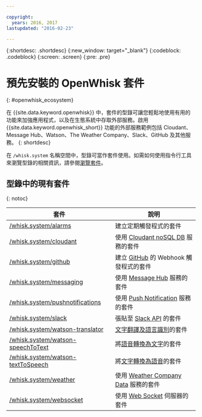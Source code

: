```yaml
---

copyright:
  years: 2016, 2017
lastupdated: "2016-02-23"

---
```


{:shortdesc: .shortdesc}
{:new_window: target="_blank"}
{:codeblock: .codeblock}
{:screen: .screen}
{:pre: .pre}

# 預先安裝的 OpenWhisk 套件
{: #openwhisk_ecosystem}

在 {{site.data.keyword.openwhisk}} 中，套件的型錄可讓您輕鬆地使用有用的功能來加強應用程式，以及在生態系統中存取外部服務。啟用 {{site.data.keyword.openwhisk_short}} 功能的外部服務範例包括 Cloudant、Message Hub、Watson、The Weather Company、Slack、GitHub 及其他服務。
{: shortdesc}

在 `/whisk.system` 名稱空間中，型錄可當作套件使用。如需如何使用指令行工具來瀏覽型錄的相關資訊，請參閱[瀏覽套件](./packages.md#browsing-packages)。

## 型錄中的現有套件
{: notoc}

| 套件 | 說明 |
| --- | --- |
| [/whisk.system/alarms](./openwhisk_alarms.html) | 建立定期觸發程式的套件 |
| [/whisk.system/cloudant](./openwhisk_cloudant.html) | 使用 [Cloudant noSQL DB](https://console.ng.bluemix.net/docs/services/Cloudant/index.html) 服務的套件 |
| [/whisk.system/github](./openwhisk_github.html) | 建立 [GitHub](https://developer.github.com/) 的 Webhook 觸發程式的套件 |
| [/whisk.system/messaging](./openwhisk_messagehub.html) | 使用 [Message Hub](https://console.ng.bluemix.net/docs/services/MessageHub/index.html) 服務的套件 |
| [/whisk.system/pushnotifications](./openwhisk_pushnotifications.html) | 使用 [Push Notification](https://console.ng.bluemix.net/docs/services/mobilepush/index.html) 服務的套件 |
| [/whisk.system/slack](./openwhisk_slack.html) | 張貼至 [Slack API](https://api.slack.com/) 的套件 |
| [/whisk.system/watson-translator](./openwhisk_watson_translator.html) | [文字翻譯及語言識別](https://www.ibm.com/watson/developercloud/language-translator.html)的套件 |
| [/whisk.system/watson-speechToText](./openwhisk_watson_speechtotext.html) | 將[語音轉換為文字](https://www.ibm.com/watson/developercloud/speech-to-text.html)的套件 |
| [/whisk.system/watson-textToSpeech](./openwhisk_watson_texttospeech.html) | 將[文字轉換為語音](https://www.ibm.com/watson/developercloud/text-to-speech.html)的套件 |
| [/whisk.system/weather](./openwhisk_weather.html) | 使用 [Weather Company Data](https://console.ng.bluemix.net/docs/services/Weather/index.html) 服務的套件 |
| [/whisk.system/websocket](./openwhisk_websocket.html) | 使用 [Web Socket](https://developer.mozilla.org/en-US/docs/Web/API/WebSockets_API) 伺服器的套件 |
